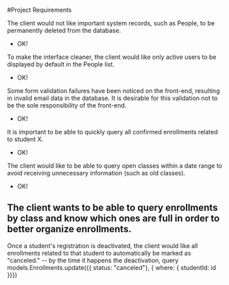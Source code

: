 #Project Requirements

The client would not like important system records, such as People, to be permanently deleted from the database.
- OK!

To make the interface cleaner, the client would like only active users to be displayed by default in the People list.
- OK!

Some form validation failures have been noticed on the front-end, resulting in invalid email data in the database. It is desirable for this validation not to be the sole responsibility of the front-end.
- OK!

It is important to be able to quickly query all confirmed enrollments related to student X.
- OK!

The client would like to be able to query open classes within a date range to avoid receiving unnecessary information (such as old classes).
- OK!

The client wants to be able to query enrollments by class and know which ones are full in order to better organize enrollments.
--

Once a student's registration is deactivated, the client would like all enrollments related to that student to automatically be marked as "canceled."
-- by the time it happens the deactivation, query models.Enrollments.update({{ status: "canceled"}, { where: { studentId: id }}})
